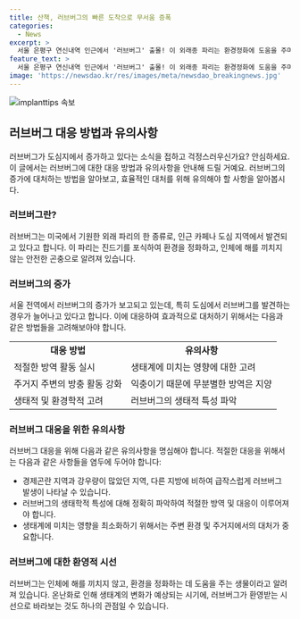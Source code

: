 ```yaml
---
title: 산책, 러브버그의 빠른 도착으로 무서움 증폭
categories:
  - News
excerpt: >
  서울 은평구 연신내역 인근에서 '러브버그' 출몰! 이 외래종 파리는 환경정화에 도움을 주며 인체에 무해한 익충으로 알려져 있어 심각한 해를 끼치진 않는다. 전문가들은 러브버그가 날개가 약해 쉽게 퇴치될 수 있다고 조언하고 있다. 최근 서울 전역에서 많은 붉은등우단털파리가 출몰하고 있으며, 이들은 도심 곳곳에서 발견되고 있다. 9일 앞당겨진 출현은 온난화로 인한 결과로, 전문가들은 무분별한 방역보다는 주거지 등을 중심으로 제한적인 방충 활동을 권고하고 있다.
feature_text: >
  서울 은평구 연신내역 인근에서 '러브버그' 출몰! 이 외래종 파리는 환경정화에 도움을 주며 인체에 무해한 익충으로 알려져 있어 심각한 해를 끼치진 않는다. 전문가들은 러브버그가 날개가 약해 쉽게 퇴치될 수 있다고 조언하고 있다. 최근 서울 전역에서 많은 붉은등우단털파리가 출몰하고 있으며, 이들은 도심 곳곳에서 발견되고 있다. 9일 앞당겨진 출현은 온난화로 인한 결과로, 전문가들은 무분별한 방역보다는 주거지 등을 중심으로 제한적인 방충 활동을 권고하고 있다.
image: 'https://newsdao.kr/res/images/meta/newsdao_breakingnews.jpg'
---
```


<p><img src="https://newsdao.kr/res/images/meta/newsdao_breakingnews.jpg" alt="implanttips 속보" /></p>

<h2 data-ke-size="size26">러브버그 대응 방법과 유의사항</h2>

<p data-ke-size="size16">러브버그가 도심지에서 증가하고 있다는 소식을 접하고 걱정스러우신가요? 안심하세요. 이 글에서는 러브버그에 대한 대응 방법과 유의사항을 안내해 드릴 거예요. 러브버그의 증가에 대처하는 방법을 알아보고, 효율적인 대처를 위해 유의해야 할 사항을 알아봅시다.</p>

<h3>러브버그란?</h3>

<p data-ke-size="size16">러브버그는 미국에서 기원한 외래 파리의 한 종류로, 인근 카페나 도심 지역에서 발견되고 있다고 합니다. 이 파리는 진드기를 포식하여 환경을 정화하고, 인체에 해를 끼치지 않는 안전한 곤충으로 알려져 있습니다.</p>

<h3>러브버그의 증가</h3>

<p data-ke-size="size16">서울 전역에서 러브버그의 증가가 보고되고 있는데, 특히 도심에서 러브버그를 발견하는 경우가 늘어나고 있다고 합니다. 이에 대응하여 효과적으로 대처하기 위해서는 다음과 같은 방법들을 고려해보아야 합니다.</p>

<table>
    <tr>
        <td style="text-align: center; height: 17px;"><b>대응 방법</b></td>
        <td style="text-align: center; height: 17px;"><b>유의사항</b></td>
    </tr>
    <tr>
        <td>적절한 방역 활동 실시</td>
        <td>생태계에 미치는 영향에 대한 고려</td>
    </tr>
    <tr>
        <td>주거지 주변의 방충 활동 강화</td>
        <td>익충이기 때문에 무분별한 방역은 지양</td>
    </tr>
    <tr>
        <td>생태적 및 환경학적 고려</td>
        <td>러브버그의 생태적 특성 파악</td>
    </tr>
</table>

<h3>러브버그 대응을 위한 유의사항</h3>

<p data-ke-size="size16">러브버그 대응을 위해 다음과 같은 유의사항을 명심해야 합니다. 적절한 대응을 위해서는 다음과 같은 사항들을 염두에 두어야 합니다:</p>

<ul>
    <li>경제곤란 지역과 강우량이 많았던 지역, 다른 지방에 비하여 급작스럽게 러브버그 발생이 나타날 수 있습니다.</li>
    <li>러브버그의 생태학적 특성에 대해 정확히 파악하여 적절한 방역 및 대응이 이루어져야 합니다.</li>
    <li>생태계에 미치는 영향을 최소화하기 위해서는 주변 환경 및 주거지에서의 대처가 중요합니다.</li>
</ul>

<h3>러브버그에 대한 환영적 시선</h3>

<p data-ke-size="size16">러브버그는 인체에 해를 끼치지 않고, 환경을 정화하는 데 도움을 주는 생물이라고 알려져 있습니다. 온난화로 인해 생태계의 변화가 예상되는 시기에, 러브버그가 환영받는 시선으로 바라보는 것도 하나의 관점일 수 있습니다.</p>

